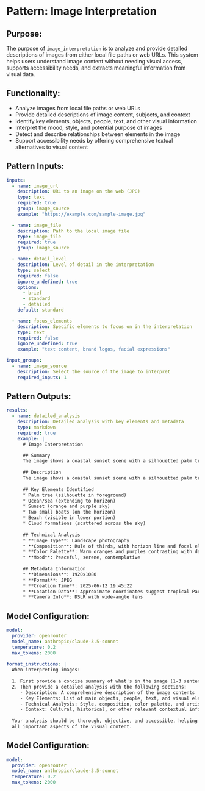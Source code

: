 # Pattern: Image Interpretation

## Purpose:

The purpose of `image_interpretation` is to analyze and provide detailed descriptions of images from either local file paths or web URLs. This system helps users understand image content without needing visual access, supports accessibility needs, and extracts meaningful information from visual data.

## Functionality:

* Analyze images from local file paths or web URLs
* Provide detailed descriptions of image content, subjects, and context
* Identify key elements, objects, people, text, and other visual information
* Interpret the mood, style, and potential purpose of images
* Detect and describe relationships between elements in the image
* Support accessibility needs by offering comprehensive textual alternatives to visual content

## Pattern Inputs:

```yaml
inputs:
  - name: image_url
    description: URL to an image on the web (JPG)
    type: text
    required: true
    group: image_source
    example: "https://example.com/sample-image.jpg"

  - name: image_file
    description: Path to the local image file
    type: image_file
    required: true
    group: image_source

  - name: detail_level
    description: Level of detail in the interpretation
    type: select
    required: false
    ignore_undefined: true
    options:
      - brief
      - standard
      - detailed
    default: standard

  - name: focus_elements
    description: Specific elements to focus on in the interpretation
    type: text
    required: false
    ignore_undefined: true
    example: "text content, brand logos, facial expressions"

input_groups:
  - name: image_source
    description: Select the source of the image to interpret
    required_inputs: 1
```

## Pattern Outputs:

```yaml
results:
  - name: detailed_analysis
    description: Detailed analysis with key elements and metadata
    type: markdown
    required: true
    example: |
      # Image Interpretation

      ## Summary
      The image shows a coastal sunset scene with a silhouetted palm tree in the foreground. The sky displays vibrant orange and purple hues reflected in the calm ocean water. Two small boats can be seen on the horizon.
      
      ## Description
      The image shows a coastal sunset scene with a silhouetted palm tree in the foreground. The sky displays vibrant orange and purple hues reflected in the calm ocean water. Two small boats can be seen on the horizon. The composition creates a peaceful, tropical atmosphere typical of vacation destinations.
      
      ## Key Elements Identified
      * Palm tree (silhouette in foreground)
      * Ocean/sea (extending to horizon)
      * Sunset (orange and purple sky)
      * Two small boats (on the horizon)
      * Beach (visible in lower portion)
      * Cloud formations (scattered across the sky)
      
      ## Technical Analysis
      * **Image Type**: Landscape photography
      * **Composition**: Rule of thirds, with horizon line and focal elements
      * **Color Palette**: Warm oranges and purples contrasting with dark silhouettes
      * **Mood**: Peaceful, serene, contemplative
      
      ## Metadata Information
      * **Dimensions**: 1920x1080
      * **Format**: JPEG
      * **Creation Time**: 2025-06-12 19:45:22
      * **Location Data**: Approximate coordinates suggest tropical Pacific region
      * **Camera Info**: DSLR with wide-angle lens
```

## Model Configuration:

```yaml
model:
  provider: openrouter
  model_name: anthropic/claude-3.5-sonnet
  temperature: 0.2
  max_tokens: 2000
  
format_instructions: |
  When interpreting images:
  
  1. First provide a concise summary of what's in the image (1-3 sentences)
  2. Then provide a detailed analysis with the following sections:
     - Description: A comprehensive description of the image contents
     - Key Elements: List of main objects, people, text, and visual elements
     - Technical Analysis: Style, composition, color palette, and artistic elements
     - Context: Cultural, historical, or other relevant contextual information when applicable
  
  Your analysis should be thorough, objective, and accessible, helping users understand 
  all important aspects of the visual content.
```

## Model Configuration:

```yaml
model:
  provider: openrouter
  model_name: anthropic/claude-3.5-sonnet
  temperature: 0.2
  max_tokens: 2000
```
